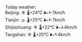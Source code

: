 Today weather:  
Beijing: ☀️ 🌡️+24°C 🌬️←7km/h  
Tianjin: 🌫  🌡️+25°C 🌬️←7km/h  
Shijiazhuang: ☀️ 🌡️+22°C 🌬️↓4km/h  
Tangshan: ☀️ 🌡️+25°C 🌬️↖4km/h  

